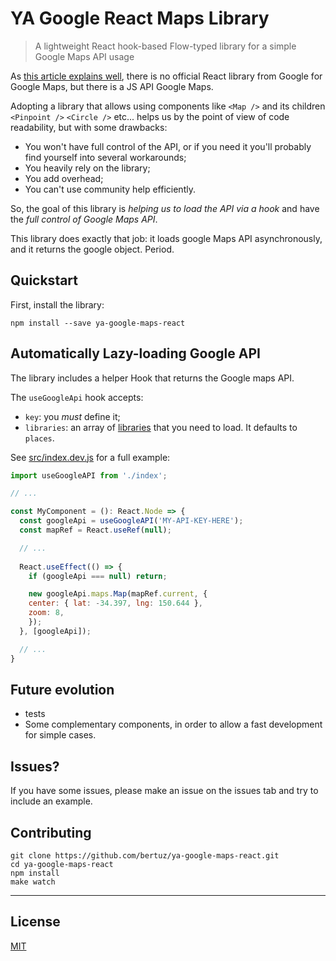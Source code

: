 # YA Google React Maps Library 

> A lightweight React hook-based Flow-typed library for a simple Google Maps API usage 

As [this article explains well](https://cuneyt.aliustaoglu.biz/en/using-google-maps-in-react-without-custom-libraries/), 
there is no official React library from Google for Google Maps, but there is a JS API Google Maps.

Adopting a library that allows using components like `<Map />` and its children `<Pinpoint />` `<Circle />` etc... 
helps us by the point of view of code readability, but with some drawbacks:

- You won't have full control of the API, or if you need it you'll probably find yourself into several workarounds;
- You heavily rely on the library;
- You add overhead;
- You can't use community help efficiently.

So, the goal of this library is *helping us to load the API via a _hook_* and have the 
*full control of Google Maps API*. 

This library does exactly that job: it loads google Maps API asynchronously, and it returns the google object. Period.

## Quickstart

First, install the library:

```shell
npm install --save ya-google-maps-react
```

## Automatically Lazy-loading Google API
The library includes a helper Hook that returns the Google maps API.

The `useGoogleApi` hook accepts:
- `key`: you *must* define it;
- `libraries`: an array of [libraries](https://developers.google.com/maps/documentation/javascript/libraries?hl=es-419) that you need to load. It defaults to `places`.

See [src/index.dev.js](src/index.dev.js) for a full example:
```javascript
import useGoogleAPI from './index';

// ...

const MyComponent = (): React.Node => {
  const googleApi = useGoogleAPI('MY-API-KEY-HERE');
  const mapRef = React.useRef(null);  

  // ...
  
  React.useEffect(() => {
    if (googleApi === null) return;

    new googleApi.maps.Map(mapRef.current, {
    center: { lat: -34.397, lng: 150.644 },
    zoom: 8,
    });
  }, [googleApi]);

  // ...
}
```

## Future evolution
- tests
- Some complementary components, in order to allow a fast development for simple cases.

## Issues?
If you have some issues, please make an issue on the issues tab and try to include an example.

## Contributing

```shell
git clone https://github.com/bertuz/ya-google-maps-react.git
cd ya-google-maps-react
npm install
make watch
```

___

## License
 [MIT](/LICENSE)
